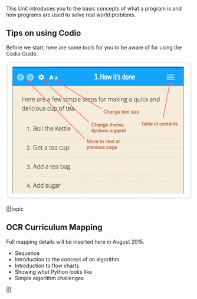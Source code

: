 
This Unit introduces you to the basic concepts of what a program is and how programs are used to solve real world problems.

## Tips on using Codio
Before we start, here are some tools for you to be aware of for using the Codio Guide.

![](.guides/img/intro.png)

|||topic
## OCR Curriculum Mapping
Full mapping details will be inserted here in August 2015.

- Sequence
- Introduction to the concept of an algorithm
- Introduction to flow charts
- Showing what Python looks like
- Simple algorithm challenges

|||

